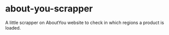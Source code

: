 # about-you-scrapper
A little scrapper on AboutYou website to check in which regions a product is loaded.
